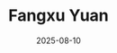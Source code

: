 ---
title: "Fangxu Yuan"
collection: teaching
venue: "University of Virginia, School of Engineering"
date: 2025-08-10
type: "Ph.D. Student"
homepage: "https://fangxuy.github.io/"
---